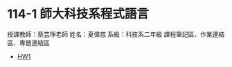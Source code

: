 # 114-1 師大科技系程式語言
授課教師：蔡芸琤老師
姓名：夏偉慈
系級：科技系二年級
課程筆記區、作業連結區、專題連結區
- [HW1](https://github.com/41371109h/114-1/blob/main/HW1_%E6%97%A5%E5%B8%B8%E6%94%AF%E5%87%BA%E9%80%9F%E7%AE%97%E8%88%87%E5%88%86%E6%94%A4_gradio.ipynb)
